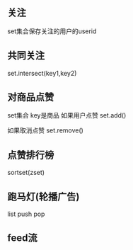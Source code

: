 关注
---

set集合保存关注的用户的userid

共同关注
---

set.intersect(key1,key2)

对商品点赞
---

set集合 key是商品 如果用户点赞 set.add()

如果取消点赞 set.remove()

点赞排行榜
---

sortset(zset)

跑马灯(轮播广告)
---

list push pop

feed流
---



